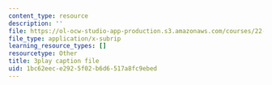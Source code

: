 ```yaml
---
content_type: resource
description: ''
file: https://ol-ocw-studio-app-production.s3.amazonaws.com/courses/22-01-introduction-to-nuclear-engineering-and-ionizing-radiation-fall-2016/1bc62eece2925f02b6d6517a8fc9ebed_Hz7ouec7dKo.vtt
file_type: application/x-subrip
learning_resource_types: []
resourcetype: Other
title: 3play caption file
uid: 1bc62eec-e292-5f02-b6d6-517a8fc9ebed
---
```

